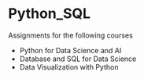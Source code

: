 # Python_SQL
Assignments for the following courses
* Python for Data Science and AI  
* Database and SQL for Data Science  
* Data Visualization with Python
